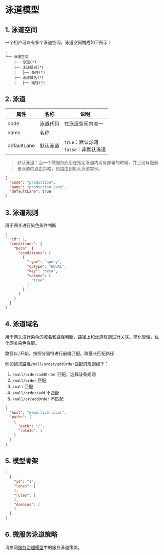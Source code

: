 泳道模型
===

## 1. 泳道空间

一个租户可以有多个泳道空间，泳道空间构成如下所示：
```
.
└── 泳道空间
    ├── 泳道(*)
    ├── 泳道规则(*)
    │   ├── 条件(*)
    ├── 泳道域名(*)
    │   ├── 路径(*)

```

## 2. 泳道

| 属性         | 名称   | 说明                            |
|------------|------|-------------------------------|
| code       | 泳道代码 | 在泳道空间内唯一                      |
| name       | 名称   |                               |
| defaultLane | 默认泳道 | `true`：默认泳道<br> `false`：非默认泳道 |

> 默认泳道：当一个微服务应用在指定泳道内没有部署的时候，并且没有配置该泳道的路由策略，则路由到默认泳道实例。

```json
{
  "code": "production",
  "name": "production lane",
  "defaultLane": true
}
```

## 3. 泳道规则

用于网关进行染色条件判断

```json
{
  "id": 1,
  "conditions": {
    "beta": {
      "conditions": [
        {
          "type": "query",
          "opType": "EQUAL",
          "key": "beta",
          "values": [
            "true"
          ]
        }
      ]
    }
  }
}
```

## 4. 泳道域名

用于网关进行染色的域名和路径判断，路径上和泳道规则进行关联。简化管理，优化网关染色性能。

路径以`/`开始，按照分隔符进行前缀匹配。取最长匹配路径

例如请求路径`/mall/order/addOrder`匹配的规则如下：

1. `/mall/order/addOrder` 匹配，选择该条规则
2. `/mall/order` 匹配
3. `/mall` 匹配
4. `/mall/order/add` 不匹配
5. `/mall/or/addOrder` 不匹配

```json
{
  "host": "demo.live.local",
  "paths": [
    {
      "path": "/",
      "ruleId": 1
    }
  ]
}
```

## 5. 模型骨架

```json
[
  {
    "id": "1",
    "lanes": [
    ],
    "rules": [
    ],
    "domains": [
    ]
  }
]
```

## 6. 微服务泳道策略

请参阅[服务治理模型](./governance.md)中的服务泳道策略。



